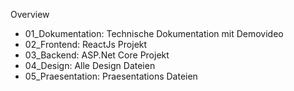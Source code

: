 Overview

- 01_Dokumentation: Technische Dokumentation mit Demovideo
- 02_Frontend: ReactJs Projekt
- 03_Backend: ASP.Net Core Projekt
- 04_Design: Alle Design Dateien
- 05_Praesentation: Praesentations Dateien
